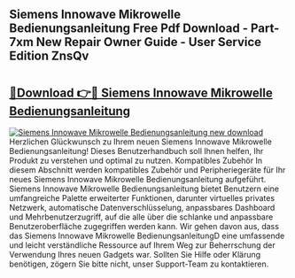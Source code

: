 ## Siemens Innowave Mikrowelle Bedienungsanleitung Free Pdf Download - Part-7xm New Repair Owner Guide - User Service Edition ZnsQv

# <h2><a href="http://df5h1if.blite.top/?on=Siemens+Innowave+Mikrowelle+Bedienungsanleitung">🔗Download 👉🔴 Siemens Innowave Mikrowelle Bedienungsanleitung</a></h2>

[![Siemens Innowave Mikrowelle Bedienungsanleitung new download](https://i.imgur.com/lujVjoI.png)](http://df5h1if.blite.top/?on=Siemens+Innowave+Mikrowelle+Bedienungsanleitung)
Herzlichen Glückwunsch zu Ihrem neuen Siemens Innowave Mikrowelle Bedienungsanleitung! Dieses Benutzerhandbuch soll Ihnen helfen, Ihr Produkt zu verstehen und optimal zu nutzen. Kompatibles Zubehör In diesem Abschnitt werden kompatibles Zubehör und Peripheriegeräte für Ihr neues Siemens Innowave Mikrowelle Bedienungsanleitung aufgeführt. Siemens Innowave Mikrowelle Bedienungsanleitung bietet Benutzern eine umfangreiche Palette erweiterter Funktionen, darunter virtuelles privates Netzwerk, automatische Datenverschlüsselung, anpassbares Dashboard und Mehrbenutzerzugriff, auf die alle über die schlanke und anpassbare Benutzeroberfläche zugegriffen werden kann. Wir gehen davon aus, dass das Siemens Innowave Mikrowelle BedienungsanleitungD eine umfassende und leicht verständliche Ressource auf Ihrem Weg zur Beherrschung der Verwendung Ihres neuen Gadgets war. Sollten Sie Hilfe oder Klärung benötigen, zögern Sie bitte nicht, unser Support-Team zu kontaktieren.
